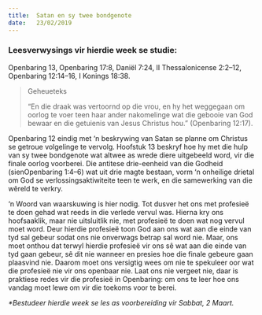 ```yaml
---
title:  Satan en sy twee bondgenote
date:   23/02/2019
---
```


### Leesverwysings vir hierdie week se studie:
Openbaring 13, Openbaring 17:8, Daniël 7:24, II Thessalonicense 2:2–12, Openbaring 12:14–16, I Konings 18:38. 

> <p>Geheueteks</p> 
> “En die draak was vertoornd op die vrou, en hy het weggegaan om oorlog te voer teen haar ander nakomelinge wat die gebooie van God bewaar en die getuienis van Jesus Christus hou.” (Openbaring 12:17).

Openbaring 12 eindig met ‘n beskrywing van Satan se planne om Christus se getroue volgelinge te vervolg. Hoofstuk 13 beskryf hoe hy met die hulp van sy twee bondgenote wat altwee as wrede diere uitgebeeld word, vir die finale oorlog voorberei. Die antitese drie-eenheid van die Godheid (sienOpenbaring 1:4–6) wat uit drie magte bestaan, vorm ‘n onheilige drietal om God se verlossingsaktiwiteite teen te werk, en die samewerking van die wêreld te verkry. 

‘n Woord van waarskuwing is hier nodig. Tot dusver het ons met profesieë te doen gehad wat reeds in die verlede vervul was. Hierna kry ons hoofsaaklik, maar nie uitsluitlik nie, met profesieë te doen wat nog vervul moet word. Deur hierdie profesieë toon God aan ons wat aan die einde van tyd sal gebeur sodat ons nie onverwags betrap sal word nie. Maar, ons moet onthou dat terwyl hierdie profesieë vir ons sê wat aan die einde van tyd gaan gebeur, sê dit nie wanneer en presies hoe die finale gebeure gaan plaasvind nie. Daarom moet ons versigtig wees om nie te spekuleer oor wat die profesieë nie vir ons openbaar nie. Laat ons nie vergeet nie, daar is praktiese redes vir die profesieë in Openbaring: om ons te leer hoe ons vandag moet lewe om vir die toekoms voor te berei. 

_*Bestudeer hierdie week se les as voorbereiding vir Sabbat, 2 Maart._
